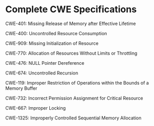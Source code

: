 

# Complete CWE Specifications

CWE-401: Missing Release of Memory after Effective Lifetime

CWE-400: Uncontrolled Resource Consumption

CWE-909: Missing Initialization of Resource

CWE-770: Allocation of Resources Without Limits or Throttling

CWE-476: NULL Pointer Dereference

CWE-674: Uncontrolled Recursion

CWE-119: Improper Restriction of Operations within the Bounds of a Memory Buffer

CWE-732: Incorrect Permission Assignment for Critical Resource

CWE-667: Improper Locking

CWE-1325: Improperly Controlled Sequential Memory Allocation